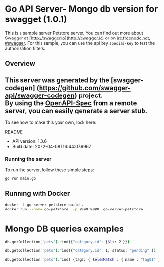 # Go API Server- Mongo db version for swagget (1.0.1)


This is a sample server Petstore server.  You can find out more about Swagger at [http://swagger.io](http://swagger.io) or on [irc.freenode.net, #swagger](http://swagger.io/irc/).  For this sample, you can use the api key `special-key` to test the authorization filters.

## Overview
This server was generated by the [swagger-codegen]
(https://github.com/swagger-api/swagger-codegen) project.  
By using the [OpenAPI-Spec](https://github.com/OAI/OpenAPI-Specification) from a remote server, you can easily generate a server stub.  
-

To see how to make this your own, look here:

[README](https://github.com/swagger-api/swagger-codegen/blob/master/README.md)

- API version: 1.0.6
- Build date: 2022-04-08T16:44:07.696Z


### Running the server
To run the server, follow these simple steps:

```
go run main.go
```
## Running with Docker

``` sh
docker -t go-server-petstore build .
docker run --name go-petstore  -p 8090:8080  go-server-petstore
```

# Mongo DB queries examples

``` sh
db.getCollection('pets').find({"category.id": {$lt: 2 }})

db.getCollection('pets').find({"category.id": 1, status: "pending" })

db.getCollection('pets').find( {tags: { $elemMatch : { name : "tag01" }}})

```